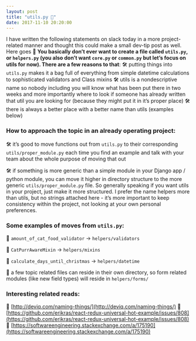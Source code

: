 ```yaml
---
layout: post
title: "utils.py 🙈"
date: 2017-11-10 20:20:00
---
```

I have written the following statements on slack today in a more project-related manner and thought this could make a small dev-tip post as well. Here goes 💪 **You basically don’t ever want to create a file called `utils.py`, or `helpers.py` (you also don’t want `core.py` or `common.py` but let’s focus on utils for now). There are a few reasons to that**: 🛠 putting things into `utils.py` makes it a bag full of everything from simple datetime calculations to sophisticated validators and Class mixins 🛠 utils is a nondescriptive name so nobody including you will know what has been put there in two weeks and more importantly where to look if someone has already written that util you are looking for (because they might put it in it’s proper place) 🛠 there is always a better place with a better name than utils (examples below)

### How to approach the topic in an already operating project:

🛠 it’s good to move functions out from `utils.py` to their corresponding `utils/proper_module.py` each time you find an example and talk with your team about the whole purpose of moving that out

🛠 if something is more generic than a simple module in your Django app / python module, you can move it higher in directory structure to the more generic `utils/proper_module.py` file. So generally speaking if you want utils in your project, just make it more structured. I prefer the name helpers more than utils, but no strings attached here - it’s more important to keep consistency within the project, not looking at your own personal preferences.

### Some examples of moves from `utils.py`:

🌟 `amount_of_cat_food_validator` → `helpers/validators`

🌟 `CatPurrAwareMixin` → `helpers/mixins`

🌟 `calculate_days_until_christmas` → `helpers/datetime`

🌟 a few topic related files can reside in their own directory, so form related modules (like new field types) will reside in `helpers/forms/`

### Interesting related reads:

📖 [http://deviq.com/naming-things/](http://deviq.com/naming-things/) 📖 [https://github.com/erikras/react-redux-universal-hot-example/issues/808](https://github.com/erikras/react-redux-universal-hot-example/issues/808) 📖 [https://softwareengineering.stackexchange.com/a/175190](https://softwareengineering.stackexchange.com/a/175190)
